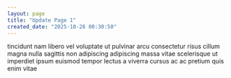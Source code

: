 ```yaml
---
layout: page
title: "Update Page 1"
created_date: "2025-10-28 00:30:50"
---
```


tincidunt nam libero vel voluptate ut pulvinar arcu consectetur risus cillum magna nulla sagittis non adipiscing adipiscing massa vitae scelerisque ut imperdiet ipsum euismod tempor lectus a viverra cursus ac ac pretium quis enim vitae 
